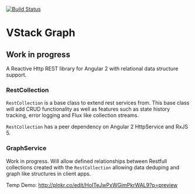[![Build Status](https://travis-ci.org/vintage-software/vstack-graph.svg?branch=master)](https://travis-ci.org/vintage-software/vstack-graph)

# VStack Graph

## Work in progress

A Reactive Http REST library for Angular 2 with relational data structure support.

### RestCollection

`RestCollection` is a base class to extend rest services from. This base class will add CRUD functionality
as well as features such as state history tracking, error logging and Flux like collection streams.

`RestCollection` has a peer dependency on Angular 2 HttpService and RxJS 5.

### GraphService

Work in progress. Will allow defined relationships between Restfull collections created with 
the `RestCollection` allowing data deduping and graph like structures in client apps.

Temp Demo: http://plnkr.co/edit/HoITeJwPxWGimPkrWAL9?p=preview
